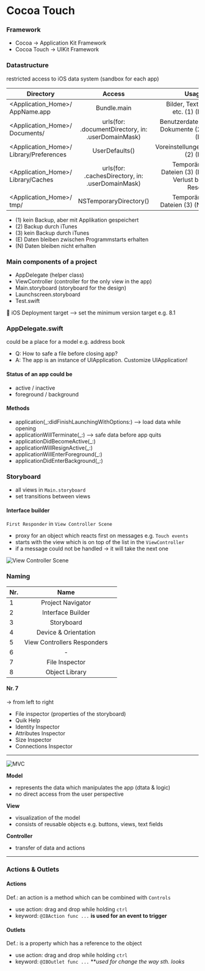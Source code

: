 # Cocoa Touch
### Framework
* Cocoa -> Application Kit Framework
* Cocoa Touch -> UIKit Framework

### Datastructure

restricted access to iOS data system (sandbox for each app)

| Directory       | Access          | Usage |
| ------------- |:-------------:| -----:|
| <Application_Home>/ AppName.app | Bundle.main | Bilder, Texte, etc. (1) (E) |
| <Application_Home>/ Documents/  | urls(for: .documentDirectory, in: .userDomainMask) | Benutzerdaten, Dokumente (2) (E) |                                           
| <Application_Home>/ Library/Preferences     | UserDefaults() | Voreinstellungen (2) (E)  |
| <Application_Home>/ Library/Caches  | urls(for: .cachesDirectory, in: .userDomainMask)  | Temporäre Dateien (3) (E) Verlust bei Reset |
|  <Application_Home>/ tmp/      | NSTemporaryDirectory() | Temporäre Dateien (3) (N) |


  
* (1)  kein Backup, aber mit Applikation gespeichert 
* (2)  Backup durch iTunes
* (3)  kein Backup durch iTunes
* (E) Daten bleiben zwischen Programmstarts erhalten
* (N) Daten bleiben nicht erhalten

### Main components of a project

* AppDelegate (helper class)
* ViewController (controller for the only view in the app)
* Main.storyboard (storyboard for the design)
* Launchscreen.storyboard 
* Test.swift

:dart: iOS Deployment target --> set the minimum version target e.g. 8.1 

### AppDelegate.swift

could be a place for a model e.g. address book

* Q: How to safe a file before closing app?
* A: The app is an instance of UIApplication. Customize UIApplication!

#### Status of an app could be 
* active / inactive
* foreground / background

#### Methods
*  application(_:didFinishLaunchingWithOptions:)  --> load data while opening
*  applicationWillTerminate(_:) --> safe data before app quits
*  applicationDidBecomeActive(_:) 
*  applicationWillResignActive(_:) 
*  applicationWillEnterForeground(_:) 
*  applicationDidEnterBackground(_:)

### Storyboard
* all views in `Main.storyboard`
* set transitions between views

#### Interface builder
`First Responder` in `View Controller Scene`
* proxy for an object which reacts first on messages e.g. `Touch events`
* starts with the view which is on top of the list in the `ViewController`
* if a message could not be handled -> it will take the next one

![View Controller Scene](http://swiftbook.ru/sites/default/files/images/tuts/tut-2/5.png)

### Naming
| Nr.       | Name           |   |
| ------------- |:-------------:| -----:|
| 1      | Project Navigator | 
| 2      | Interface Builder |   
| 3      | Storyboard |   
| 4      | Device & Orientation | 
| 5      | View Controllers Responders| 
| 6      | - | 
| 7      | File Inspector |
| 8      | Object Library | 

#### Nr. 7 
-> from left to right
* File inspector (properties of the storyboard)
* Quik Help
* Identity Inspector
* Attributes Inspector
* Size Inspector
* Connections Inspector

---------

![MVC](https://koenig-media.raywenderlich.com/uploads/2013/07/mvc0.png)

**Model** 
* represents the data which manipulates the app (dtata & logic)
* no direct access from the user perspective

**View** 
* visualization of the model 
* consists of reusable objects e.g. buttons, views, text fields

**Controller** 
* transfer of data and actions 

-------

### Actions & Outlets

#### Actions

Def.: an action is a method which can be combined with `Controls`
* use action: drag and drop while holding `ctrl`
* keyword: `@IBAction func ...`
**is used for an event to trigger**

#### Outlets

Def.: is a property which has a reference to the object
* use action: drag and drop while holding `ctrl`
* keyword: `@IBOutlet func ...`
***used for change the way sth. looks*




